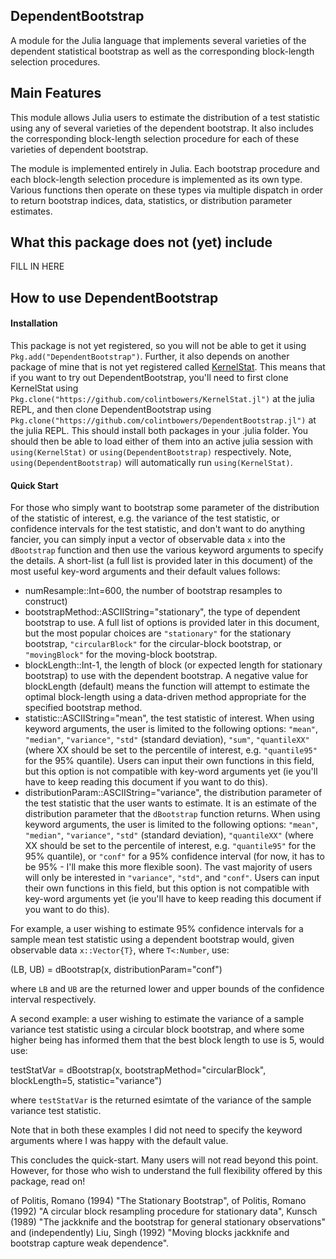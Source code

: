 ## DependentBootstrap

A module for the Julia language that implements several varieties of the dependent statistical bootstrap as well as the corresponding block-length selection procedures.


## Main Features

This module allows Julia users to estimate the distribution of a test statistic using any of several varieties of the dependent bootstrap. It also includes the corresponding block-length selection procedure for each of these varieties of dependent bootstrap.

The module is implemented entirely in Julia. Each bootstrap procedure and each block-length selection procedure is implemented as its own type. Various functions then operate on these types via multiple dispatch in order to return bootstrap indices, data, statistics, or distribution parameter estimates.

## What this package does not (yet) include

FILL IN HERE


## How to use DependentBootstrap

#### Installation

This package is not yet registered, so you will not be able to get it using `Pkg.add("DependentBootstrap")`. Further, it also depends on another package of mine that is not yet registered called [KernelStat](https://github.com/colintbowers/KernelStat.jl). This means that if you want to try out DependentBootstrap, you'll need to first clone KernelStat using `Pkg.clone("https://github.com/colintbowers/KernelStat.jl")` at the julia REPL, and then clone DependentBootstrap using `Pkg.clone("https://github.com/colintbowers/DependentBootstrap.jl")` at the julia REPL. This should install both packages in your .julia folder. You should then be able to load either of them into an active julia session with `using(KernelStat)` or `using(DependentBootstrap)` respectively. Note, `using(DependentBootstrap)` will automatically run `using(KernelStat)`.


#### Quick Start

For those who simply want to bootstrap some parameter of the distribution of the statistic of interest, e.g. the variance of the test statistic, or confidence intervals for the test statistic, and don't want to do anything fancier, you can simply input a vector of observable data `x` into the `dBootstrap` function and then use the various keyword arguments to specify the details. A short-list (a full list is provided later in this document) of the most useful key-word arguments and their default values follows:
* numResample::Int=600, the number of bootstrap resamples to construct)
* bootstrapMethod::ASCIIString="stationary", the type of dependent bootstrap to use. A full list of options is provided later in this document, but the most popular choices are `"stationary"` for the stationary bootstrap, `"circularBlock"` for the circular-block bootstrap, or `"movingBlock"` for the moving-block bootstrap.
*  blockLength::Int-1, the length of block (or expected length for stationary bootstrap) to use with the dependent bootstrap. A negative value for blockLength (default) means the function will attempt to estimate the optimal block-length using a data-driven method appropriate for the specified bootstrap method.
* statistic::ASCIIString="mean", the test statistic of interest. When using keyword arguments, the user is limited to the following options: `"mean"`, `"median"`, `"variance"`, `"std"` (standard deviation), `"sum"`, `"quantileXX"` (where XX should be set to the percentile of interest, e.g. `"quantile95"` for the 95% quantile). Users can input their own functions in this field, but this option is not compatible with key-word arguments yet (ie you'll have to keep reading this document if you want to do this).
* distributionParam::ASCIIString="variance", the distribution parameter of the test statistic that the user wants to estimate. It is an estimate of the distribution parameter that the `dBootstrap` function returns. When using keyword arguments, the user is limited to the following options: `"mean"`, `"median"`, `"variance"`, `"std"` (standard deviation), `"quantileXX"` (where XX should be set to the percentile of interest, e.g. `"quantile95"` for the 95% quantile), or `"conf"` for a 95% confidence interval (for now, it has to be 95% - I'll make this more flexible soon). The vast majority of users will only be interested in `"variance"`, `"std"`, and `"conf"`. Users can input their own functions in this field, but this option is not compatible with key-word arguments yet (ie you'll have to keep reading this document if you want to do this).

For example, a user wishing to estimate 95% confidence intervals for a sample mean test statistic using a dependent bootstrap would, given observable data `x::Vector{T}`, where `T<:Number`, use:

(LB, UB) = dBootstrap(x, distributionParam="conf")

where `LB` and `UB` are the returned lower and upper bounds of the confidence interval respectively.

A second example: a user wishing to estimate the variance of a sample variance test statistic using a circular block bootstrap, and where some higher being has informed them that the best block length to use is 5, would use:

testStatVar = dBootstrap(x, bootstrapMethod="circularBlock", blockLength=5, statistic="variance")

where `testStatVar` is the returned esimtate of the variance of the sample variance test statistic.

Note that in both these examples I did not need to specify the keyword arguments where I was happy with the default value.

This concludes the quick-start. Many users will not read beyond this point. However, for those who wish to understand the full flexibility offered by this package, read on!


of Politis, Romano (1994) "The Stationary Bootstrap",
of Politis, Romano (1992) "A circular block resampling procedure for stationary data", 
 Kunsch (1989) "The jackknife and the bootstrap for general stationary observations" and (independently) Liu, Singh (1992) "Moving blocks jackknife and bootstrap capture weak dependence".

